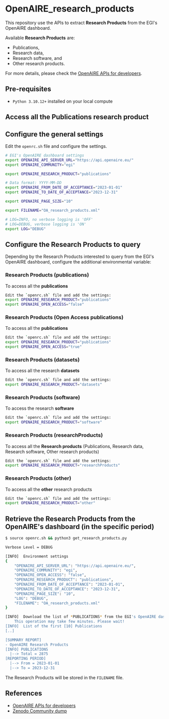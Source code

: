 # OpenAIRE_research_products
This repository use the APIs to extract **Research Products** from the EGI's OpenAIRE dashboard.

Available **Research Products** are: 
- Publications,
- Research data,
- Research software, and
- Other research products.

For more details, please check the [OpenAIRE APIs for developers](https://egi.openaire.eu/develop).

## Pre-requisites
* `Python 3.10.12+` installed on your local compute

## Access all the Publications research product

## Configure the general settings

Edit the `openrc.sh` file and configure the settings.

```bash
# EGI's OpenAIRE dashboard settings
export OPENAIRE_API_SERVER_URL="https://api.openaire.eu/"
export OPENAIRE_COMMUNITY="egi"

export OPENAIRE_RESEARCH_PRODUCT="publications"

# Data format: YYYY-MM-DD
export OPENAIRE_FROM_DATE_OF_ACCEPTANCE="2023-01-01"
export OPENAIRE_TO_DATE_OF_ACCEPTANCE="2023-12-31"

export OPENAIRE_PAGE_SIZE="10"

export FILENAME="OA_research_products.xml"

# LOG=INFO, no verbose logging is 'OFF'
# LOG=DEBUG, verbose logging is 'ON'
export LOG="DEBUG"
```

## Configure the Research Products to query

Depending by the Research Products interested to query from the EGI's OpenAIRE dashboard, configure the additional environmental variable:

### Research Products (publications)

To access all the **publications**

```bash
Edit the `openrc.sh` file and add the settings:
export OPENAIRE_RESEARCH_PRODUCT="publications"
export OPENAIRE_OPEN_ACCESS="false"
```

### Research Products (Open Access publications)

To access all the **publications**

```bash
Edit the `openrc.sh` file and add the settings:
export OPENAIRE_RESEARCH_PRODUCT="publications"
export OPENAIRE_OPEN_ACCESS="true"
```

### Research Products (datasets)

To access all the research **datasets**

```bash
Edit the `openrc.sh` file and add the settings:
export OPENAIRE_RESEARCH_PRODUCT="datasets"
```

### Research Products (software)

To access the research **software**

```bash
Edit the `openrc.sh` file and add the settings:
export OPENAIRE_RESEARCH_PRODUCT="software"
```

### Research Products (researchProducts)

To access all the **Research products** (Publications, Research data, Research software, Other research products)

```bash
Edit the `openrc.sh` file and add the settings:
export OPENAIRE_RESEARCH_PRODUCT="researchProducts"
```

### Research Products (other)

To access all the **other** research products

```bash
Edit the `openrc.sh` file and add the settings:
export OPENAIRE_RESEARCH_PRODUCT="other"
```

## Retrieve the Research Products from the OpenAIRE's dashboard (in the specific period)

```bash
$ source openrc.sh && python3 get_research_products.py

Verbose Level = DEBUG

[INFO] 	Environment settings
{
    "OPENAIRE_API_SERVER_URL": "https://api.openaire.eu/",
    "OPENAIRE_COMMUNITY": "egi",
    "OPENAIRE_OPEN_ACCESS": "false",
    "OPENAIRE_RESEARCH_PRODUCT": "publications",
    "OPENAIRE_FROM_DATE_OF_ACCEPTANCE": "2023-01-01",
    "OPENAIRE_TO_DATE_OF_ACCEPTANCE": "2023-12-31",
    "OPENAIRE_PAGE_SIZE": "10",
    "LOG": "DEBUG",
    "FILENAME": "OA_research_products.xml"
}

[INFO] 	Download the list of *PUBLICATIONS* from the EGI's OpenAIRE dashboard in progress..
	This operation may take few minutes. Please wait!
[INFO] 	List of the first [10] Publications
[..]

[SUMMARY REPORT]
- OpenAIRE Research Products
[INFO] PUBLICATIONS
  |--> Total = 2875
[REPORTING PERIOD]
  |--> From = 2023-01-01
  |--> To = 2023-12-31
```

The Research Products will be stored in the `FILENAME` file.

## References

* [OpenAIRE APIs for developers](https://egi.openaire.eu/develop)
* [Zenodo Community dump](https://zenodo.org/records/10521976)
  

